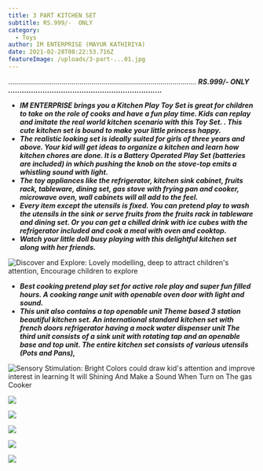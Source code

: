 ```yaml
---
title: 3 PART KITCHEN SET
subtitle: RS.999/-  ONLY
category:
  - Toys
author: IM ENTERPRISE (MAYUR KATHIRIYA)
date: 2021-02-28T08:22:53.716Z
featureImage: /uploads/3-part-...01.jpg
---
```





...............................................................................................    ***RS.999/-  ONLY   ...................................................................***





* ***IM ENTERPRISE brings you a Kitchen Play Toy Set is great for children to take on the role of cooks and have a fun play time. Kids can replay and imitate the real world kitchen scenario with this Toy Set. . This cute kitchen set is bound to make your little princess happy.*** 
* ***The realistic looking set is ideally suited for girls of three years and above. Your kid will get ideas to organize a kitchen and learn how kitchen chores are done. It is a Battery Operated Play Set (batteries are included) in which pushing the knob on the stove-top emits a whistling sound with light.*** 
* ***The toy appliances like the refrigerator, kitchen sink cabinet, fruits rack, tableware, dining set, gas stove with frying pan and cooker, microwave oven, wall cabinets will all add to the feel.*** 
* ***Every item except the utensils is fixed. You can pretend play to wash the utensils in the sink or serve fruits from the fruits rack in tableware and dining set. Or you can get a chilled drink with ice cubes with the refrigerator included and cook a meal with oven and cooktop.*** 
* ***Watch your little doll busy playing with this delightful kitchen set along with her friends.***

![Discover and Explore: Lovely modelling, deep to attract children's attention, Encourage children to explore](/uploads/3-part-...02.jpg)

* ***Best cooking pretend play set for active role play and super fun filled hours. A cooking range unit with openable oven door with light and sound.*** 
* ***This unit also contains a top openable unit Theme based 3 station beautiful kitchen set. An international standard kitchen set with french doors refrigerator having a mock water dispenser unit The third unit consists of a sink unit with rotating tap and an openable base and top unit. The entire kitchen set consists of various utensils (Pots and Pans),***

![Sensory Stimulation: Bright Colors could draw kid's attention and improve interest in learning It will Shining And Make a Sound When Turn on The gas Cooker](/uploads/3-part-...03.jpg)

![](/uploads/3-part-...04.jpg)

![](/uploads/3-part-...05.jpg)

![](/uploads/3-part-...06.jpg)

![](/uploads/3-part-...07.jpg)

![](/uploads/3-part-...08.jpg)